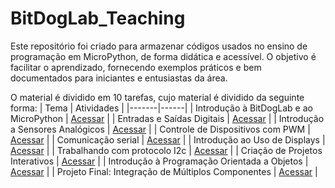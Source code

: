 # BitDogLab_Teaching

Este repositório foi criado para armazenar códigos usados no ensino de programação em MicroPython, de forma didática e acessível. O objetivo é facilitar o aprendizado, fornecendo exemplos práticos e bem documentados para iniciantes e entusiastas da área.

O material é dividido em 10 tarefas, cujo material é dividido da seguinte forma:
| Tema | Atividades |
|-------|------|
| Introdução à BitDogLab e ao MicroPython | [Acessar](#) |
| Entradas e Saídas Digitais | [Acessar](#) |
| Introdução a Sensores Analógicos | [Acessar](#) |
| Controle de Dispositivos com PWM | [Acessar](#) |
| Comunicação serial | [Acessar](#) |
| Introdução ao Uso de Displays | [Acessar](#) |
| Trabalhando com protocolo I2c | [Acessar](#) |
| Criação de Projetos Interativos | [Acessar](#) |
| Introdução à Programação Orientada a Objetos | [Acessar](#) |
| Projeto Final: Integração de Múltiplos Componentes | [Acessar](#) |
 
